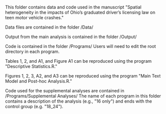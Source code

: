 This folder contains data and code used in the manuscript "Spatial heterogeneity in the impacts of Ohio’s graduated driver’s licensing law on teen motor vehicle crashes."

Data files are contained in the folder /Data/

Output from the main analysis is contained in the folder /Output/

Code is contained in the folder /Programs/
  Users will need to edit the root directory in each program.

Tables 1, 2, and A1, and Figure A1 can be reproduced using the program "Descriptive Statistics.R."

Figures 1, 2, 3, A2, and A3 can be reproduced using the program "Main Text Model and Post-hoc Analysis.R."
  
Code used for the supplemental analyses are contained in /Programs/Supplemental Analyses/
  The name of each program in this folder contains a description of the analysis (e.g., "16 only") and ends with the control group (e.g. "18_24").
